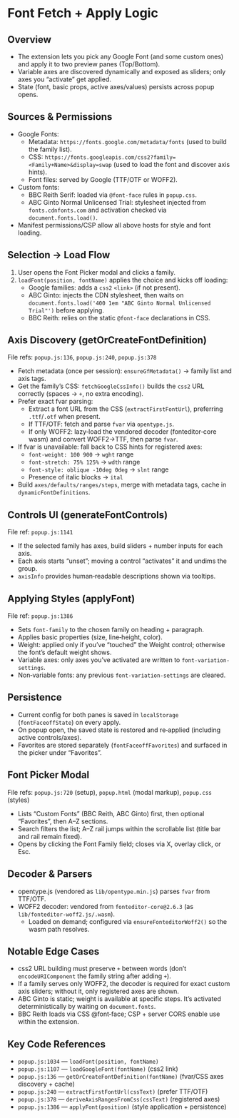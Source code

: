 Font Fetch + Apply Logic
========================

Overview
--------
- The extension lets you pick any Google Font (and some custom ones) and apply it to two preview panes (Top/Bottom).
- Variable axes are discovered dynamically and exposed as sliders; only axes you “activate” get applied.
- State (font, basic props, active axes/values) persists across popup opens.

Sources & Permissions
---------------------
- Google Fonts:
  - Metadata: `https://fonts.google.com/metadata/fonts` (used to build the family list).
  - CSS: `https://fonts.googleapis.com/css2?family=<Family+Name>&display=swap` (used to load the font and discover axis hints).
  - Font files: served by Google (TTF/OTF or WOFF2).
- Custom fonts:
  - BBC Reith Serif: loaded via `@font-face` rules in `popup.css`.
  - ABC Ginto Normal Unlicensed Trial: stylesheet injected from `fonts.cdnfonts.com` and activation checked via `document.fonts.load()`.
- Manifest permissions/CSP allow all above hosts for style and font loading.

Selection → Load Flow
---------------------
1) User opens the Font Picker modal and clicks a family.
2) `loadFont(position, fontName)` applies the choice and kicks off loading:
   - Google families: adds a `css2` `<link>` (if not present).
   - ABC Ginto: injects the CDN stylesheet, then waits on `document.fonts.load('400 1em "ABC Ginto Normal Unlicensed Trial"')` before applying.
   - BBC Reith: relies on the static `@font-face` declarations in CSS.

Axis Discovery (getOrCreateFontDefinition)
------------------------------------------
File refs: `popup.js:136`, `popup.js:240`, `popup.js:378`
- Fetch metadata (once per session): `ensureGfMetadata()` → family list and axis tags.
- Get the family’s CSS: `fetchGoogleCssInfo()` builds the `css2` URL correctly (spaces → `+`, no extra encoding).
- Prefer exact fvar parsing:
  - Extract a font URL from the CSS (`extractFirstFontUrl`), preferring `.ttf`/`.otf` when present.
  - If TTF/OTF: fetch and parse `fvar` via `opentype.js`.
  - If only WOFF2: lazy‑load the vendored decoder (fonteditor‑core wasm) and convert WOFF2→TTF, then parse `fvar`.
- If fvar is unavailable: fall back to CSS hints for registered axes:
  - `font-weight: 100 900` → `wght` range
  - `font-stretch: 75% 125%` → `wdth` range
  - `font-style: oblique -10deg 0deg` → `slnt` range
  - Presence of italic blocks → `ital`
- Build `axes/defaults/ranges/steps`, merge with metadata tags, cache in `dynamicFontDefinitions`.

Controls UI (generateFontControls)
----------------------------------
File ref: `popup.js:1141`
- If the selected family has axes, build sliders + number inputs for each axis.
- Each axis starts “unset”; moving a control “activates” it and undims the group.
- `axisInfo` provides human‑readable descriptions shown via tooltips.

Applying Styles (applyFont)
---------------------------
File ref: `popup.js:1386`
- Sets `font-family` to the chosen family on heading + paragraph.
- Applies basic properties (size, line‑height, color).
- Weight: applied only if you’ve “touched” the Weight control; otherwise the font’s default weight shows.
- Variable axes: only axes you’ve activated are written to `font-variation-settings`.
- Non‑variable fonts: any previous `font-variation-settings` are cleared.

Persistence
-----------
- Current config for both panes is saved in `localStorage` (`fontFaceoffState`) on every apply.
- On popup open, the saved state is restored and re‑applied (including active controls/axes).
- Favorites are stored separately (`fontFaceoffFavorites`) and surfaced in the picker under “Favorites”.

Font Picker Modal
-----------------
File refs: `popup.js:720` (setup), `popup.html` (modal markup), `popup.css` (styles)
- Lists “Custom Fonts” (BBC Reith, ABC Ginto) first, then optional “Favorites”, then A–Z sections.
- Search filters the list; A–Z rail jumps within the scrollable list (title bar and rail remain fixed).
- Opens by clicking the Font Family field; closes via X, overlay click, or Esc.

Decoder & Parsers
-----------------
- opentype.js (vendored as `lib/opentype.min.js`) parses `fvar` from TTF/OTF.
- WOFF2 decoder: vendored from `fonteditor-core@2.6.3` (as `lib/fonteditor-woff2.js/.wasm`).
  - Loaded on demand; configured via `ensureFonteditorWoff2()` so the wasm path resolves.

Notable Edge Cases
------------------
- css2 URL building must preserve `+` between words (don’t `encodeURIComponent` the family string after adding `+`).
- If a family serves only WOFF2, the decoder is required for exact custom axis sliders; without it, only registered axes are shown.
- ABC Ginto is static; weight is available at specific steps. It’s activated deterministically by waiting on `document.fonts`.
- BBC Reith loads via CSS @font‑face; CSP + server CORS enable use within the extension.

Key Code References
-------------------
- `popup.js:1034` — `loadFont(position, fontName)`
- `popup.js:1107` — `loadGoogleFont(fontName)` (css2 link)
- `popup.js:136` — `getOrCreateFontDefinition(fontName)` (fvar/CSS axes discovery + cache)
- `popup.js:240` — `extractFirstFontUrl(cssText)` (prefer TTF/OTF)
- `popup.js:378` — `deriveAxisRangesFromCss(cssText)` (registered axes)
- `popup.js:1386` — `applyFont(position)` (style application + persistence)
